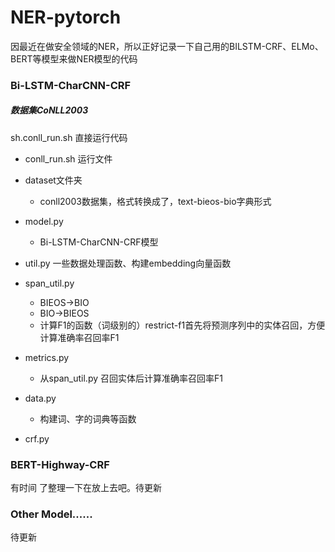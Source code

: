 # NER-pytorch
因最近在做安全领域的NER，所以正好记录一下自己用的BILSTM-CRF、ELMo、BERT等模型来做NER模型的代码

### Bi-LSTM-CharCNN-CRF

##### 数据集CoNLL2003

sh.conll_run.sh 直接运行代码

- conll_run.sh 运行文件
- dataset文件夹

  - conll2003数据集，格式转换成了，text-bieos-bio字典形式
- model.py
  - Bi-LSTM-CharCNN-CRF模型
- util.py  一些数据处理函数、构建embedding向量函数
- span_util.py  
  - BIEOS->BIO 
  - BIO->BIEOS
  - 计算F1的函数（词级别的）restrict-f1首先将预测序列中的实体召回，方便计算准确率召回率F1
- metrics.py

  - 从span_util.py 召回实体后计算准确率召回率F1
- data.py

  - 构建词、字的词典等函数
- crf.py

### BERT-Highway-CRF

有时间 了整理一下在放上去吧。待更新

### Other Model......

待更新